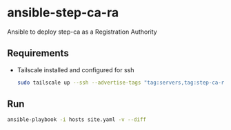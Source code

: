 # ansible-step-ca-ra
Ansible to deploy step-ca as a Registration Authority

## Requirements

* Tailscale installed and configured for ssh
    ```bash
    sudo tailscale up --ssh --advertise-tags "tag:servers,tag:step-ca-ra"
    ```

## Run

```bash
ansible-playbook -i hosts site.yaml -v --diff
```